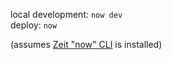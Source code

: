 local development: `now dev`  
deploy: `now`

(assumes [Zeit "now" CLI](https://zeit.co/download) is installed)

